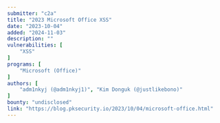 ```yaml
---
submitter: "c2a"
title: "2023 Microsoft Office XSS"
date: "2023-10-04"
added: "2024-11-03"
description: ""
vulnerabilities: [
    "XSS"
]
programs: [
    "Microsoft (Office)"
]
authors: [
    "adm1nkyj (@adm1nkyj1)", "Kim Donguk (@justlikebono)"
]
bounty: "undisclosed"
link: "https://blog.pksecurity.io/2023/10/04/microsoft-office.html"
---
```




